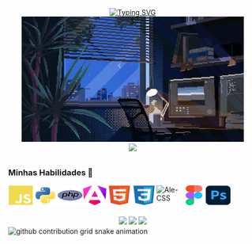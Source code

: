 
<div style="text-align: center;" align="center">
  <a style="text-align: center;" href="https://git.io/typing-svg"><img src="https://readme-typing-svg.demolab.com?font=Fira+Code&pause=1000&color=0055F7&width=435&lines=Ol%C3%A1%2C+eu+sou+a+Al%C3%A9xia+%F0%9F%99%8C" alt="Typing SVG" /></a>
  <br>
  <img width="450px" src="./src/img.gif" alt="">
  <br>
  <a href="https://github.com/AlexiaCazale">
    <img height="200cm" src="https://github-readme-stats.vercel.app/api/top-langs/?username=AlexiaCazale&layout=donut&langs_count=6&theme=radical">
  </a>
</div>

  ##

 ### Minhas Habilidades 👀
<div style="align-items: left;" align="left">
  <img align="left" alt="Ale-js" height="40" width="50" src="https://raw.githubusercontent.com/devicons/devicon/master/icons/javascript/javascript-plain.svg">
  <img align="left" alt="Ale-Python" height="40" width="50" src="https://raw.githubusercontent.com/devicons/devicon/master/icons/python/python-original.svg">
  <img align="left" alt="Ale-php" height="40" width="50" src="https://raw.githubusercontent.com/devicons/devicon/master/icons/php/php-original.svg">
  <img align="left" alt="Ale-Angular" height="40" width="50" src="https://raw.githubusercontent.com/devicons/devicon/master/icons/angular/angular-original.svg">
  <img align="left" alt="Ale-HTML" height="40" width="50" src="https://raw.githubusercontent.com/devicons/devicon/master/icons/html5/html5-original.svg">
  <img align="left" alt="Ale-CSS" height="40" width="50" src="https://raw.githubusercontent.com/devicons/devicon/master/icons/css3/css3-original.svg">
  <img align="left" alt="Ale-CSS" height="40" width="50"  src="https://cdn.jsdelivr.net/gh/devicons/devicon/icons/mysql/mysql-original.svg"/>
  <img align="left" alt="Ale-figma" height="40" width="50" src="https://raw.githubusercontent.com/devicons/devicon/master/icons/figma/figma-original.svg">
  <img align="left" alt="Ale-photoshop" height="40" width="50" src="https://raw.githubusercontent.com/devicons/devicon/master/icons/photoshop/photoshop-original.svg">
</div>

<br><br>
 ##
 
<div style="align-items: center;" align="center"> 
  <a href="https://instagram.com/alexiarc" target="_blank"><img src="https://img.shields.io/badge/-Instagram-%23E4405F?style=for-the-badge&logo=instagram&logoColor=white" target="_blank"></a> 
  <a href = "mailto:alexiacazale7@gmail.com"><img src="https://img.shields.io/badge/-Gmail-%23333?style=for-the-badge&logo=gmail&logoColor=white" target="_blank"></a>
  <a href="https://www.linkedin.com/in/aléxia-ravanelli-cazale-2215b0266/" target="_blank"><img src="https://img.shields.io/badge/-LinkedIn-%230077B5?style=for-the-badge&logo=linkedin&logoColor=white" target="_blank"></a> 
</div>

<div>
  <picture align="center">
    <source media="(prefers-color-scheme: dark)" srcset="https://raw.githubusercontent.com/AlexiaCazale/AlexiaCazale/output/github-contribution-grid-snake-dark.svg">
    <source media="(prefers-color-scheme: light)" srcset="https://raw.githubusercontent.com/AlexiaCazale/AlexiaCazale/output/github-contribution-grid-snake-dark.svg">
    <img align="center" alt="github contribution grid snake animation" src="https://AlexiaCazale/AlexiaCazale/AlexiaCazale/output/github-contribution-grid-snake.svg">
  </picture>
</div>
  
